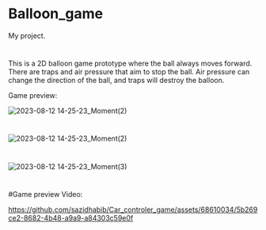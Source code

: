 # Balloon_game
 My project.
 #
This is a 2D balloon game prototype where the ball always moves forward. There are traps and air pressure that aim to stop the ball. Air pressure can change the direction of the ball, and traps will destroy the balloon.

Game preview:
 
![2023-08-12 14-25-23_Moment(2)](https://github.com/sazidhabib/Car_controler_game/assets/68610034/0ddca688-6804-491a-a346-ead17240c4d5)
#
![2023-08-12 14-25-23_Moment(2)](https://github.com/sazidhabib/Car_controler_game/assets/68610034/22e56576-00c0-484f-bfe1-ba93471facda)
#
![2023-08-12 14-25-23_Moment(3)](https://github.com/sazidhabib/Car_controler_game/assets/68610034/955baa26-3f7c-421f-b6e8-4a7215b227d6)
#

#Game preview Video: 

https://github.com/sazidhabib/Car_controler_game/assets/68610034/5b269ce2-8682-4b48-a9a9-a84303c59e0f
